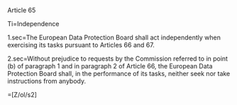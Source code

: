 Article 65

Ti=Independence

1.sec=The European Data Protection Board shall act independently when exercising its tasks pursuant to Articles 66 and 67.

2.sec=Without prejudice to requests by the Commission referred to in point (b) of paragraph 1 and in paragraph 2 of Article 66, the European Data Protection Board shall, in the performance of its tasks, neither seek nor take instructions from anybody.

=[Z/ol/s2]
